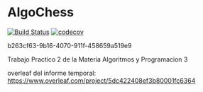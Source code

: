 # AlgoChess


[![Build Status](https://travis-ci.org/tomasBustamante/Pokemon.svg?branch=master)](https://travis-ci.org/tomasBustamante/Pokemon) [![codecov](https://img.shields.io/codecov/c/github/dwyl/hapi-auth-jwt2.svg?maxAge=2592000)](https://codecov.io/gh/tomasBustamante/Pokemon)


b263cf63-9b16-4070-911f-458659a519e9

Trabajo Practico 2 de la Materia Algoritmos y Programacion 3

overleaf del informe temporal: https://www.overleaf.com/project/5dc422408ef3b80001fc6364
